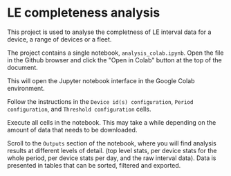 # LE completeness analysis

This project is used to analyse the completness of LE interval data for a device, a range of devices or a fleet.

The project contains a single notebook, `analysis_colab.ipynb`.
Open the file in the Github browser and click the "Open in Colab" button at the top of the document.

This will open the Jupyter notebook interface in the Google Colab environment.

Follow the instructions in the `Device id(s) configuration`, `Period configuration`, and `Threshold configuration` cells.

Execute all cells in the notebook. This may take a while depending on the amount of data that needs to be downloaded.

Scroll to the `Outputs` section of the notebook, where you will find analysis results at different levels of detail. (top level stats, per device stats for the whole period, per device stats per day, and the raw interval data). Data is presented in tables that can be sorted, filtered and exported.